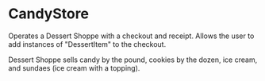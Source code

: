 # CandyStore
Operates a Dessert Shoppe with a checkout and receipt. Allows the user to add instances of "DessertItem" to the checkout.

Dessert Shoppe sells candy by the pound, cookies by the dozen, ice cream, and sundaes (ice cream with a topping).
